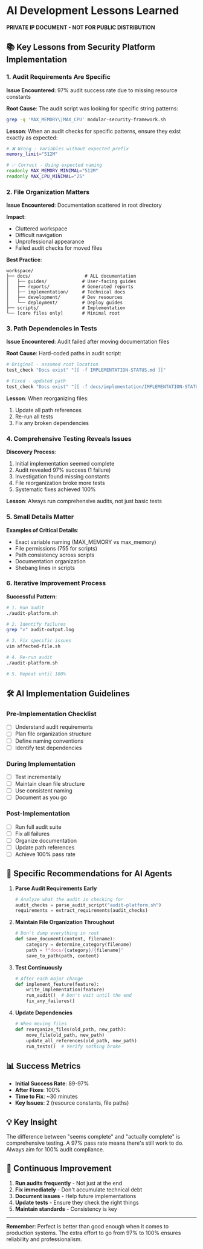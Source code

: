 # AI Development Lessons Learned

**PRIVATE IP DOCUMENT - NOT FOR PUBLIC DISTRIBUTION**

## 📚 Key Lessons from Security Platform Implementation

### 1. **Audit Requirements Are Specific**

**Issue Encountered**: 97% audit success rate due to missing resource constants

**Root Cause**: The audit script was looking for specific string patterns:
```bash
grep -q 'MAX_MEMORY\|MAX_CPU' modular-security-framework.sh
```

**Lesson**: When an audit checks for specific patterns, ensure they exist exactly as expected:
```bash
# ❌ Wrong - Variables without expected prefix
memory_limit="512M"

# ✅ Correct - Using expected naming
readonly MAX_MEMORY_MINIMAL="512M"
readonly MAX_CPU_MINIMAL="25"
```

### 2. **File Organization Matters**

**Issue Encountered**: Documentation scattered in root directory

**Impact**: 
- Cluttered workspace
- Difficult navigation
- Unprofessional appearance
- Failed audit checks for moved files

**Best Practice**:
```
workspace/
├── docs/                    # ALL documentation
│   ├── guides/             # User-facing guides
│   ├── reports/            # Generated reports
│   ├── implementation/     # Technical docs
│   ├── development/        # Dev resources
│   └── deployment/         # Deploy guides
├── scripts/                # Implementation
└── [core files only]       # Minimal root
```

### 3. **Path Dependencies in Tests**

**Issue Encountered**: Audit failed after moving documentation files

**Root Cause**: Hard-coded paths in audit script:
```bash
# Original - assumed root location
test_check "Docs exist" "[[ -f IMPLEMENTATION-STATUS.md ]]"

# Fixed - updated path
test_check "Docs exist" "[[ -f docs/implementation/IMPLEMENTATION-STATUS.md ]]"
```

**Lesson**: When reorganizing files:
1. Update all path references
2. Re-run all tests
3. Fix any broken dependencies

### 4. **Comprehensive Testing Reveals Issues**

**Discovery Process**:
1. Initial implementation seemed complete
2. Audit revealed 97% success (1 failure)
3. Investigation found missing constants
4. File reorganization broke more tests
5. Systematic fixes achieved 100%

**Lesson**: Always run comprehensive audits, not just basic tests

### 5. **Small Details Matter**

**Examples of Critical Details**:
- Exact variable naming (MAX_MEMORY vs max_memory)
- File permissions (755 for scripts)
- Path consistency across scripts
- Documentation organization
- Shebang lines in scripts

### 6. **Iterative Improvement Process**

**Successful Pattern**:
```bash
# 1. Run audit
./audit-platform.sh

# 2. Identify failures
grep "✗" audit-output.log

# 3. Fix specific issues
vim affected-file.sh

# 4. Re-run audit
./audit-platform.sh

# 5. Repeat until 100%
```

## 🛠️ AI Implementation Guidelines

### Pre-Implementation Checklist

- [ ] Understand audit requirements
- [ ] Plan file organization structure
- [ ] Define naming conventions
- [ ] Identify test dependencies

### During Implementation

- [ ] Test incrementally
- [ ] Maintain clean file structure
- [ ] Use consistent naming
- [ ] Document as you go

### Post-Implementation

- [ ] Run full audit suite
- [ ] Fix all failures
- [ ] Organize documentation
- [ ] Update path references
- [ ] Achieve 100% pass rate

## 🎯 Specific Recommendations for AI Agents

1. **Parse Audit Requirements Early**
   ```python
   # Analyze what the audit is checking for
   audit_checks = parse_audit_script("audit-platform.sh")
   requirements = extract_requirements(audit_checks)
   ```

2. **Maintain File Organization Throughout**
   ```python
   # Don't dump everything in root
   def save_document(content, filename):
       category = determine_category(filename)
       path = f"docs/{category}/{filename}"
       save_to_path(path, content)
   ```

3. **Test Continuously**
   ```python
   # After each major change
   def implement_feature(feature):
       write_implementation(feature)
       run_audit()  # Don't wait until the end
       fix_any_failures()
   ```

4. **Update Dependencies**
   ```python
   # When moving files
   def reorganize_files(old_path, new_path):
       move_file(old_path, new_path)
       update_all_references(old_path, new_path)
       run_tests()  # Verify nothing broke
   ```

## 📊 Success Metrics

- **Initial Success Rate**: 89-97%
- **After Fixes**: 100%
- **Time to Fix**: ~30 minutes
- **Key Issues**: 2 (resource constants, file paths)

## 💡 Key Insight

The difference between "seems complete" and "actually complete" is comprehensive testing. A 97% pass rate means there's still work to do. Always aim for 100% audit compliance.

## 🔄 Continuous Improvement

1. **Run audits frequently** - Not just at the end
2. **Fix immediately** - Don't accumulate technical debt
3. **Document issues** - Help future implementations
4. **Update tests** - Ensure they check the right things
5. **Maintain standards** - Consistency is key

---

**Remember**: Perfect is better than good enough when it comes to production systems. The extra effort to go from 97% to 100% ensures reliability and professionalism.